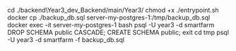 cd ./backend\Year3_dev_Backend/main/Year3/
chmod +x ./entrypoint.sh
docker cp ./backup_db.sql server-my-postgres-1:/tmp/backup_db.sql
docker exec -it server-my-postgres-1 bash
psql -U year3 -d smartfarm
DROP SCHEMA public CASCADE;
CREATE SCHEMA public;
exit
cd tmp
psql -U year3 -d smartfarm -f backup_db.sql
